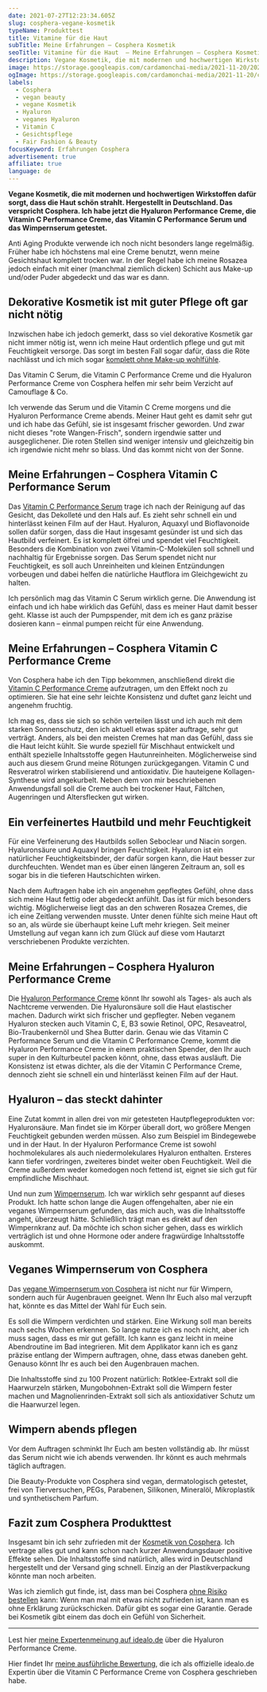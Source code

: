 ```yaml
---
date: 2021-07-27T12:23:34.605Z
slug: cosphera-vegane-kosmetik
typeName: Produkttest
title: Vitamine für die Haut
subTitle: Meine Erfahrungen – Cosphera Kosmetik
seoTitle: Vitamine für die Haut  – Meine Erfahrungen – Cosphera Kosmetik
description: Vegane Kosmetik, die mit modernen und hochwertigen Wirkstoffen dafür sorgt, dass die Haut strahlt. Hergestellt in Deutschland. Das verspricht Cosphera. Ich habe jetzt die Hyaluron Performance Creme, die Vitamin C Performance Creme, das Vitamin C Performance Serum und das Wimpernserum getestet
image: https://storage.googleapis.com/cardamonchai-media/2021-11-20/2021-07-27-cosphera-38-jpg-imagine-c8c8c8_91899a_1024_768/640.webp
ogImage: https://storage.googleapis.com/cardamonchai-media/2021-11-20/cosphera-fb-jpg-imagine-886858_917762_1200_628/640.webp
labels:
  - Cosphera
  - vegan beauty
  - vegane Kosmetik
  - Hyaluron
  - veganes Hyaluron
  - Vitamin C
  - Gesichtspflege
  - Fair Fashion & Beauty
focusKeyword: Erfahrungen Cosphera
advertisement: true
affiliate: true
language: de
---
```


**Vegane Kosmetik, die mit modernen und hochwertigen Wirkstoffen dafür sorgt, dass die Haut schön strahlt. Hergestellt in Deutschland. Das verspricht Cosphera. Ich habe jetzt die Hyaluron Performance Creme, die Vitamin C Performance Creme, das Vitamin C Performance Serum und das Wimpernserum getestet.**

Anti Aging Produkte verwende ich noch nicht besonders lange regelmäßig. Früher habe ich höchstens mal eine Creme benutzt, wenn meine Gesichtshaut komplett trocken war. In der Regel habe ich meine Rosazea jedoch einfach mit einer (manchmal ziemlich dicken) Schicht aus Make-up und/oder Puder abgedeckt und das war es dann.

## Dekorative Kosmetik ist mit guter Pflege oft gar nicht nötig

Inzwischen habe ich jedoch gemerkt, dass so viel dekorative Kosmetik gar nicht immer nötig ist, wenn ich meine Haut ordentlich pflege und gut mit Feuchtigkeit versorge. Das sorgt im besten Fall sogar dafür, dass die Röte nachlässt und ich mich sogar [komplett ohne Make-up wohlfühle](/2018/07/make-up-fasten/).

Das Vitamin C Serum, die Vitamin C Performance Creme und die Hyaluron Performance Creme von Cosphera helfen mir sehr beim Verzicht auf Camouflage & Co.

Ich verwende das Serum und die Vitamin C Creme morgens und die Hyaluron Performance Creme abends. Meiner Haut geht es damit sehr gut und ich habe das Gefühl, sie ist insgesamt frischer geworden. Und zwar nicht dieses "rote Wangen-Frisch", sondern irgendwie satter und ausgeglichener. Die roten Stellen sind weniger intensiv und gleichzeitig bin ich irgendwie nicht mehr so blass. Und das kommt nicht von der Sonne.

## Meine Erfahrungen – Cosphera Vitamin C Performance Serum

Das [Vitamin C Performance Serum](https://t.adcell.com/p/click?promoId=243730&slotId=80259&param0=https%3A%2F%2Fcosphera.net%2Fproduct%2Fvitamin-c-serum%2F) trage ich nach der Reinigung auf das Gesicht, das Dekolleté und den Hals auf. Es zieht sehr schnell ein und hinterlässt keinen Film auf der Haut. Hyaluron, Aquaxyl und Bioflavonoide sollen dafür sorgen, dass die Haut insgesamt gesünder ist und sich das Hautbild verfeinert. Es ist komplett ölfrei und spendet viel Feuchtigkeit. Besonders die Kombination von zwei Vitamin-C-Molekülen soll schnell und nachhaltig für Ergebnisse sorgen. Das Serum spendet nicht nur Feuchtigkeit, es soll auch Unreinheiten und kleinen Entzündungen vorbeugen und dabei helfen die natürliche Hautflora im Gleichgewicht zu halten.

Ich persönlich mag das Vitamin C Serum wirklich gerne. Die Anwendung ist einfach und ich habe wirklich das Gefühl, dass es meiner Haut damit besser geht. Klasse ist auch der Pumpspender, mit dem ich es ganz präzise dosieren kann – einmal pumpen reicht für eine Anwendung.

## Meine Erfahrungen – Cosphera Vitamin C Performance Creme

Von Cosphera habe ich den Tipp bekommen, anschließend direkt die [Vitamin C Performance Creme](https://t.adcell.com/p/click?promoId=243730&slotId=80259&param0=https%3A%2F%2Fcosphera.net%2Fproduct%2Fvitamin-c-creme%2F) aufzutragen, um den Effekt noch zu optimieren. Sie hat eine sehr leichte Konsistenz und duftet ganz leicht und angenehm fruchtig.

Ich mag es, dass sie sich so schön verteilen lässt und ich auch mit dem starken Sonnenschutz, den ich aktuell etwas später auftrage, sehr gut verträgt. Anders, als bei den meisten Cremes hat man das Gefühl, dass sie die Haut leicht kühlt. Sie wurde speziell für Mischhaut entwickelt und enthält spezielle Inhaltsstoffe gegen Hautunreinheiten. Möglicherweise sind auch aus diesem Grund meine Rötungen zurückgegangen. Vitamin C und Resveratrol wirken stabilisierend und antioxidativ. Die hauteigene Kollagen-Synthese wird angekurbelt. Neben dem von mir beschriebenen Anwendungsfall soll die Creme auch bei trockener Haut, Fältchen, Augenringen und Altersflecken gut wirken.

## Ein verfeinertes Hautbild und mehr Feuchtigkeit

Für eine Verfeinerung des Hautbilds sollen Seboclear und Niacin sorgen. Hyaluronsäure und Aquaxyl bringen Feuchtigkeit. Hyaluron ist ein natürlicher Feuchtigkeitsbinder, der dafür sorgen kann, die Haut besser zur durchfeuchten. Wendet man es über einen längeren Zeitraum an, soll es sogar bis in die tieferen Hautschichten wirken.

Nach dem Auftragen habe ich ein angenehm gepflegtes Gefühl, ohne dass sich meine Haut fettig oder abgedeckt anfühlt. Das ist für mich besonders wichtig. Möglicherweise liegt das an den schweren Rosazea Cremes, die ich eine Zeitlang verwenden musste. Unter denen fühlte sich meine Haut oft so an, als würde sie überhaupt keine Luft mehr kriegen. Seit meiner Umstellung auf vegan kann ich zum Glück auf diese vom Hautarzt verschriebenen Produkte verzichten.

## Meine Erfahrungen – Cosphera Hyaluron Performance Creme

Die [Hyaluron Performance Creme](https://t.adcell.com/p/click?promoId=243730&slotId=80259&param0=https%3A%2F%2Fcosphera.net%2Fproduct%2Fhyaluron-creme%2F) könnt Ihr sowohl als Tages- als auch als Nachtcreme verwenden. Die Hyaluronsäure soll die Haut elastischer machen. Dadurch wirkt sich frischer und gepflegter. Neben veganem Hyaluron stecken auch Vitamin C, E, B3 sowie Retinol, OPC, Resaveatrol, Bio-Traubenkernöl und Shea Butter darin. Genau wie das Vitamin C Performance Serum und die Vitamin C Performance Creme, kommt die Hyaluron Performance Creme in einem praktischen Spender, den Ihr auch super in den Kulturbeutel packen könnt, ohne, dass etwas ausläuft. Die Konsistenz ist etwas dichter, als die der Vitamin C Performance Creme, dennoch zieht sie schnell ein und hinterlässt keinen Film auf der Haut.

<Gallery name="cosphera-1" />

## Hyaluron – das steckt dahinter

Eine Zutat kommt in allen drei von mir getesteten Hautpflegeprodukten vor: Hyaluronsäure. Man findet sie im Körper überall dort, wo größere Mengen Feuchtigkeit gebunden werden müssen. Also zum Beispiel im Bindegewebe und in der Haut. In der Hyaluron Performance Creme ist sowohl hochmolekulares als auch niedermolekulares Hyaluron enthalten. Ersteres kann tiefer vordringen, zweiteres bindet weiter oben Feuchtigkeit. Weil die Creme außerdem weder komedogen noch fettend ist, eignet sie sich gut für empfindliche Mischhaut.

Und nun zum [Wimpernserum](https://t.adcell.com/p/click?promoId=243730&slotId=80259&param0=https%3A%2F%2Fcosphera.net%2Fproduct%2Fwimpernserum%2F). Ich war wirklich sehr gespannt auf dieses Produkt. Ich hatte schon lange die Augen offengehalten, aber nie ein veganes Wimpernserum gefunden, das mich auch, was die Inhaltsstoffe angeht, überzeugt hätte. Schließlich trägt man es direkt auf den Wimpernkranz auf. Da möchte ich schon sicher gehen, dass es wirklich verträglich ist und ohne Hormone oder andere fragwürdige Inhaltsstoffe auskommt.

## Veganes Wimpernserum von Cosphera

Das [vegane Wimpernserum von Cosphera](https://t.adcell.com/p/click?promoId=243730&slotId=80259&param0=https%3A%2F%2Fcosphera.net%2Fproduct%2Fwimpernserum%2F) ist nicht nur für Wimpern, sondern auch für Augenbrauen geeignet. Wenn Ihr Euch also mal verzupft hat, könnte es das Mittel der Wahl für Euch sein.

Es soll die Wimpern verdichten und stärken. Eine Wirkung soll man bereits nach sechs Wochen erkennen. So lange nutze ich es noch nicht, aber ich muss sagen, dass es mir gut gefällt. Ich kann es ganz leicht in meine Abendroutine im Bad integrieren. Mit dem Applikator kann ich es ganz präzise entlang der Wimpern auftragen, ohne, dass etwas daneben geht. Genauso könnt Ihr es auch bei den Augenbrauen machen.

Die Inhaltsstoffe sind zu 100 Prozent natürlich: Rotklee-Extrakt soll die Haarwurzeln stärken, Mungobohnen-Extrakt soll die Wimpern fester machen und Magnolienrinden-Extrakt soll sich als antioxidativer Schutz um die Haarwurzel legen.

## Wimpern abends pflegen

Vor dem Auftragen schminkt Ihr Euch am besten vollständig ab. Ihr müsst das Serum nicht wie ich abends verwenden. Ihr könnt es auch mehrmals täglich auftragen.

Die Beauty-Produkte von Cosphera sind vegan, dermatologisch getestet, frei von Tierversuchen, PEGs, Parabenen, Silikonen, Mineralöl, Mikroplastik und synthetischem Parfum.

## Fazit zum Cosphera Produkttest

Insgesamt bin ich sehr zufrieden mit der [Kosmetik von Cosphera](https://t.adcell.com/p/click?promoId=243730&slotId=80259&param0=https%3A%2F%2Fcosphera.net%2F). Ich vertrage alles gut und kann schon nach kurzer Anwendungsdauer positive Effekte sehen. Die Inhaltsstoffe sind natürlich, alles wird in Deutschland hergestellt und der Versand ging schnell. Einzig an der Plastikverpackung könnte man noch arbeiten.

Was ich ziemlich gut finde, ist, dass man bei Cosphera [ohne Risiko bestellen](https://t.adcell.com/p/click?promoId=243730&slotId=80259&param0=https%3A%2F%2Fcosphera.net%2F) kann: Wenn man mal mit etwas nicht zufrieden ist, kann man es ohne Erklärung zurückschicken. Dafür gibt es sogar eine Garantie. Gerade bei Kosmetik gibt einem das doch ein Gefühl von Sicherheit.

---

Lest hier [meine Expertenmeinung auf idealo.de](https://tidd.ly/3HBqdjD) über die Hyaluron Performance Creme.

Hier findet Ihr [meine ausführliche Bewertung](https://tidd.ly/3u0veiM), die ich als offizielle idealo.de Expertin über die Vitamin C Performance Creme von Cosphera geschrieben habe.
